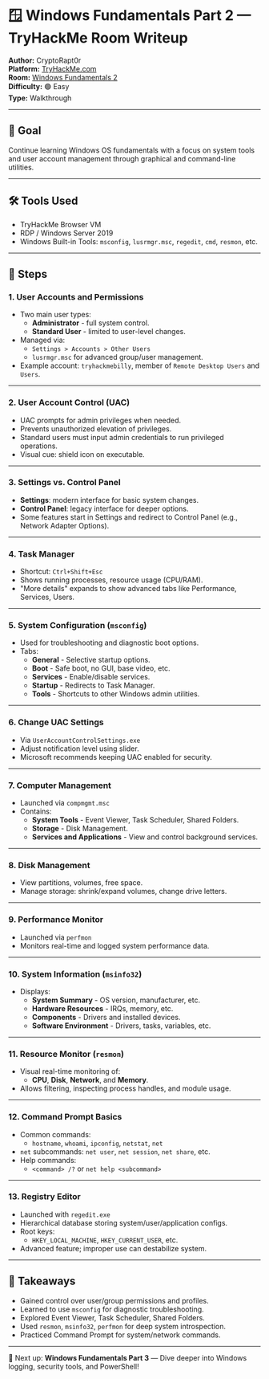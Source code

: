 # 🪟 Windows Fundamentals Part 2 — TryHackMe Room Writeup

**Author:** CryptoRapt0r  
**Platform:** [TryHackMe.com](https://tryhackme.com)  
**Room:** [Windows Fundamentals 2](https://tryhackme.com/room/windowsfundamentals2)  
**Difficulty:** 🟢 Easy  
**Type:** Walkthrough

---

## 🌟 Goal

Continue learning Windows OS fundamentals with a focus on system tools and user account management through graphical and command-line utilities.

---

## 🛠️ Tools Used

* TryHackMe Browser VM  
* RDP / Windows Server 2019  
* Windows Built-in Tools: `msconfig`, `lusrmgr.msc`, `regedit`, `cmd`, `resmon`, etc.

---

## 🧭 Steps

### 1. User Accounts and Permissions

* Two main user types:
  * **Administrator** - full system control.
  * **Standard User** - limited to user-level changes.
* Managed via:
  * `Settings > Accounts > Other Users`
  * `lusrmgr.msc` for advanced group/user management.
* Example account: `tryhackmebilly`, member of `Remote Desktop Users` and `Users`.

---

### 2. User Account Control (UAC)

* UAC prompts for admin privileges when needed.
* Prevents unauthorized elevation of privileges.
* Standard users must input admin credentials to run privileged operations.
* Visual cue: shield icon on executable.

---

### 3. Settings vs. Control Panel

* **Settings**: modern interface for basic system changes.
* **Control Panel**: legacy interface for deeper options.
* Some features start in Settings and redirect to Control Panel (e.g., Network Adapter Options).

---

### 4. Task Manager

* Shortcut: `Ctrl+Shift+Esc`
* Shows running processes, resource usage (CPU/RAM).
* "More details" expands to show advanced tabs like Performance, Services, Users.

---

### 5. System Configuration (`msconfig`)

* Used for troubleshooting and diagnostic boot options.
* Tabs:
  * **General** - Selective startup options.
  * **Boot** - Safe boot, no GUI, base video, etc.
  * **Services** - Enable/disable services.
  * **Startup** - Redirects to Task Manager.
  * **Tools** - Shortcuts to other Windows admin utilities.

---

### 6. Change UAC Settings

* Via `UserAccountControlSettings.exe`
* Adjust notification level using slider.
* Microsoft recommends keeping UAC enabled for security.

---

### 7. Computer Management

* Launched via `compmgmt.msc`
* Contains:
  * **System Tools** - Event Viewer, Task Scheduler, Shared Folders.
  * **Storage** - Disk Management.
  * **Services and Applications** - View and control background services.

---

### 8. Disk Management

* View partitions, volumes, free space.
* Manage storage: shrink/expand volumes, change drive letters.

---

### 9. Performance Monitor

* Launched via `perfmon`
* Monitors real-time and logged system performance data.

---

### 10. System Information (`msinfo32`)

* Displays:
  * **System Summary** - OS version, manufacturer, etc.
  * **Hardware Resources** - IRQs, memory, etc.
  * **Components** - Drivers and installed devices.
  * **Software Environment** - Drivers, tasks, variables, etc.

---

### 11. Resource Monitor (`resmon`)

* Visual real-time monitoring of:
  * **CPU**, **Disk**, **Network**, and **Memory**.
* Allows filtering, inspecting process handles, and module usage.

---

### 12. Command Prompt Basics

* Common commands:
  * `hostname`, `whoami`, `ipconfig`, `netstat`, `net`
* `net` subcommands: `net user`, `net session`, `net share`, etc.
* Help commands:
  * `<command> /?` or `net help <subcommand>`

---

### 13. Registry Editor

* Launched with `regedit.exe`
* Hierarchical database storing system/user/application configs.
* Root keys:
  * `HKEY_LOCAL_MACHINE`, `HKEY_CURRENT_USER`, etc.
* Advanced feature; improper use can destabilize system.

---

## 🧠 Takeaways

* Gained control over user/group permissions and profiles.
* Learned to use `msconfig` for diagnostic troubleshooting.
* Explored Event Viewer, Task Scheduler, Shared Folders.
* Used `resmon`, `msinfo32`, `perfmon` for deep system introspection.
* Practiced Command Prompt for system/network commands.

---

🚀 Next up: **Windows Fundamentals Part 3** — Dive deeper into Windows logging, security tools, and PowerShell!